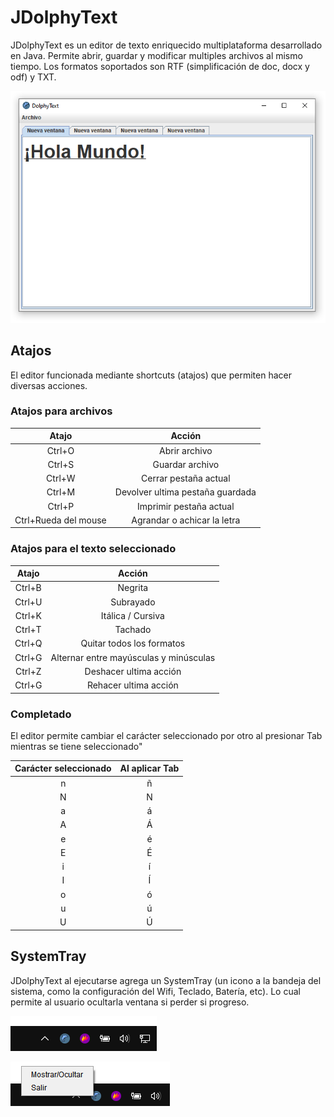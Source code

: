 # JDolphyText

JDolphyText es un editor de texto enriquecido multiplataforma desarrollado en Java. Permite abrir, guardar y modificar multiples archivos al mismo tiempo. Los formatos soportados son RTF (simplificación de doc, docx y odf) y TXT.

![JDolphyText Photo](./images/image1.png)

## Atajos

El editor funcionada mediante shortcuts (atajos) que permiten hacer diversas acciones.

### Atajos para archivos

|        Atajo         |              Acción              |
| :------------------: | :------------------------------: |
|        Ctrl+O        |          Abrir archivo           |
|        Ctrl+S        |         Guardar archivo          |
|        Ctrl+W        |      Cerrar pestaña actual       |
|        Ctrl+M        | Devolver ultima pestaña guardada |
|        Ctrl+P        |     Imprimir pestaña actual      |
| Ctrl+Rueda del mouse |   Agrandar o achicar la letra    |

### Atajos para el texto seleccionado

| Atajo  |                 Acción                 |
| :----: | :------------------------------------: |
| Ctrl+B |                Negrita                 |
| Ctrl+U |               Subrayado                |
| Ctrl+K |           Itálica / Cursiva            |
| Ctrl+T |                Tachado                 |
| Ctrl+Q |       Quitar todos los formatos        |
| Ctrl+G | Alternar entre mayúsculas y minúsculas |
| Ctrl+Z |         Deshacer ultima acción         |
| Ctrl+G |         Rehacer ultima acción          |

### Completado

El editor permite cambiar el carácter seleccionado por otro al presionar Tab mientras se tiene seleccionado"

| Carácter seleccionado | Al aplicar Tab |
| :-------------------: | :------------: |
|           n           |       ñ        |
|           N           |       N        |
|           a           |       á        |
|           A           |       Á        |
|           e           |       é        |
|           E           |       É        |
|           i           |       í        |
|           I           |       Í        |
|           o           |       ó        |
|           u           |       ú        |
|           U           |       Ú        |

## SystemTray

JDolphyText al ejecutarse agrega un SystemTray (un icono a la bandeja del sistema, como la configuración del Wifi, Teclado, Batería, etc). Lo cual permite al usuario ocultarla ventana si perder si progreso.

![SystemTray Photo](./images/systemtray1.png)

![SystemTray Photo](./images/systemtray2.png)

